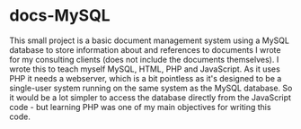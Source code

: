 # docs-MySQL
This small project is a basic document management system using a MySQL database to store information about and references to documents I wrote for my consulting clients (does not include the documents themselves).
I wrote this to teach myself MySQL, HTML, PHP and JavaScript.
As it uses PHP it needs a webserver, which is a bit pointless as it's designed to be a single-user system running on the same system as the MySQL database. So it would be a lot simpler to access the database directly from the JavaScript code - but learning PHP was one of my main objectives for writing this code. 
